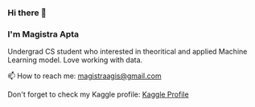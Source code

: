 ### Hi there 👋 
### I'm Magistra Apta
Undergrad CS student who interested in theoritical and applied Machine Learning model. Love working with data.

📫 How to reach me: magistraagis@gmail.com

Don't forget to check my Kaggle profile: [Kaggle Profile](https://www.kaggle.com/muhammadmagistra)

 



<!--
**magistraapta/magistraapta** is a ✨ _special_ ✨ repository because its `README.md` (this file) appears on your GitHub profile.

Here are some ideas to get you started:

- 🔭 I’m currently working on ...
- 🌱 I’m currently learning ...
- 👯 I’m looking to collaborate on ...
- 🤔 I’m looking for help with ...
- 💬 Ask me about ...
- 📫 How to reach me: ...
- 😄 Pronouns: ...
- ⚡ Fun fact: ...
-->
